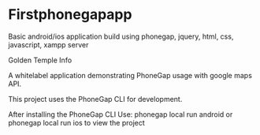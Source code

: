 # Firstphonegapapp
Basic android/ios application build using phonegap, jquery, html, css, javascript, xampp server

Golden Temple Info 

A whitelabel application demonstrating PhoneGap usage with google maps API.

This project uses the PhoneGap CLI for development.

After installing the PhoneGap CLI Use: phonegap local run android or phonegap local run ios to view the project
